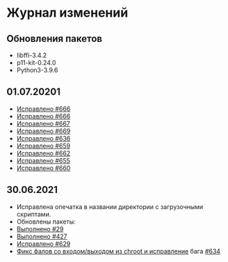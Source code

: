 # Журнал изменений

## Обновления пакетов
- libffi-3.4.2
- p11-kit-0.24.0
- Python3-3.9.6
## 01.07.20201
- [Исправлено #666](https://github.com/Linux4Yourself/Linux4Yourself.Book/issues/657)
- [Исправлено #666](https://github.com/Linux4Yourself/Linux4Yourself.Book/issues/666)
- [Исправлено #667](https://github.com/Linux4Yourself/Linux4Yourself.Book/issues/667)
- [Исправлено #669](https://github.com/Linux4Yourself/Linux4Yourself.Book/issues/669)
- [Исправлено #636](https://github.com/Linux4Yourself/Linux4Yourself.Book/issues/636)
- [Исправлено #659](https://github.com/Linux4Yourself/Linux4Yourself.Book/issues/659)
- [Исправлено #662](https://github.com/Linux4Yourself/Linux4Yourself.Book/issues/662)
- [Исправлено #655](https://github.com/Linux4Yourself/Linux4Yourself.Book/issues/655)
- [Исправлено #660](https://github.com/Linux4Yourself/Linux4Yourself.Book/issues/660)
## 30.06.2021
- Исправлена опечатка в названии директории с загрузочными скриптами.
- Обновлены пакеты: 
- [Выполнено #29](https://github.com/Linux4Yourself/Linux4Yourself.Book/issues/29)
- [Выполнено #427](https://github.com/Linux4Yourself/Linux4Yourself.Book/issues/427)
- [Исправлено #629](https://github.com/Linux4Yourself/Linux4Yourself.Book/issues/629)
- [Фикс фалов со входом/выходом из chroot и исправление](https://github.com/Linux4Yourself/Linux4Yourself.Book/pull/635) бага [#634](https://github.com/Linux4Yourself/Linux4Yourself.Book/issues/634)

